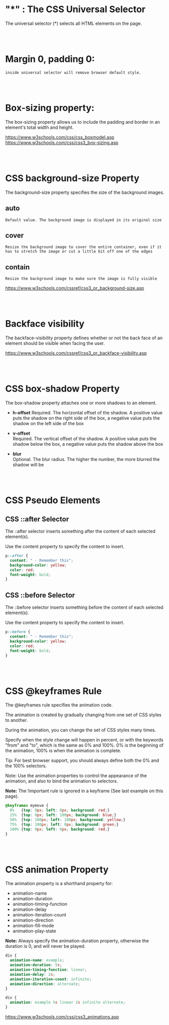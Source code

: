 # "*" : The CSS Universal Selector
 
The universal selector (*) selects all HTML elements on the page.
 

<br>
<br>

# Margin 0, padding 0: 
    inside universal selector will remove browser default style. 

<br>
<br>

# Box-sizing property:

The box-sizing property allows us to include the padding and border in an element's total width and height.
 

https://www.w3schools.com/css/css_boxmodel.asp
https://www.w3schools.com/css/css3_box-sizing.asp

<br>
<br>

# CSS background-size Property

The background-size property specifies the size of the background images. 

## auto
    Default value. The background image is displayed in its original size

## cover	
    Resize the background image to cover the entire container, even if it has to stretch the image or cut a little bit off one of the edges	

## contain
	Resize the background image to make sure the image is fully visible

https://www.w3schools.com/cssref/css3_pr_background-size.asp

<br>
<br>

# Backface visibility

The backface-visibility property defines whether or not the back face of an element should be visible when facing the user.
 

https://www.w3schools.com/cssref/css3_pr_backface-visibility.asp


<br>
<br>

# CSS box-shadow Property

 
The box-shadow property attaches one or more shadows to an element.
 

+ **h-offset**
	Required. The horizontal offset of the shadow. A positive value puts the shadow on the right side of the box, a negative value puts the shadow on the left side of the box	

+ **v-offset**	
    Required. The vertical offset of the shadow. A positive value puts the shadow below the box, a negative value puts the shadow above the box	
+ **blur**	
    Optional. The blur radius. The higher the number, the more blurred the shadow will be



<Br>
<Br>


# CSS Pseudo Elements

## CSS ::after Selector 

 
The ::after selector inserts something after the content of each selected element(s).

Use the content property to specify the content to insert.
 

```CSS
p::after {
  content: " - Remember this";
  background-color: yellow;
  color: red;
  font-weight: bold;
}

```

## CSS ::before Selector 

 
The ::before selector inserts something before the content of each selected element(s).

Use the content property to specify the content to insert.
 

```CSS
p::before {
  content: " - Remember this";
  background-color: yellow;
  color: red;
  font-weight: bold;
}
```
<br>
<br>

# CSS @keyframes Rule

The @keyframes rule specifies the animation code.

The animation is created by gradually changing from one set of CSS styles to another.

During the animation, you can change the set of CSS styles many times.

Specify when the style change will happen in percent, or with the keywords "from" and "to", which is the same as 0% and 100%. 0% is the beginning of the animation, 100% is when the animation is complete.

Tip: For best browser support, you should always define both the 0% and the 100% selectors.

Note: Use the animation properties to control the appearance of the animation, and also to bind the animation to selectors.

**Note:** The !important rule is ignored in a keyframe (See last example on this page).



```css
@keyframes mymove {
  0%   {top: 0px; left: 0px; background: red;}
  25%  {top: 0px; left: 100px; background: blue;}
  50%  {top: 100px; left: 100px; background: yellow;}
  75%  {top: 100px; left: 0px; background: green;}
  100% {top: 0px; left: 0px; background: red;}
}
```
<br>
<br>


# CSS animation Property

The animation property is a shorthand property for:

+ animation-name
+ animation-duration
+ animation-timing-function
+ animation-delay
+ animation-iteration-count
+ animation-direction
+ animation-fill-mode
+ animation-play-state

**Note:** Always specify the animation-duration property, otherwise the duration is 0, and will never be played.


```css
div {
  animation-name: example;
  animation-duration: 5s;
  animation-timing-function: linear;
  animation-delay: 2s;
  animation-iteration-count: infinite;
  animation-direction: alternate;
}

div {
  animation: example 5s linear 2s infinite alternate;
}
```

https://www.w3schools.com/css/css3_animations.asp



